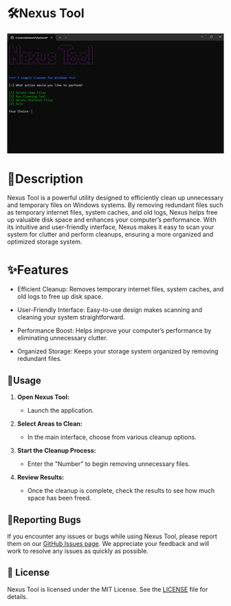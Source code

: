 # 🛠️Nexus Tool
![Screenshot of Nexus Tool](images/nexus.jpg)

# 📜Description
Nexus Tool is a powerful utility designed to efficiently clean up unnecessary and temporary files on Windows systems. By removing redundant files such as temporary internet files, system caches, and old logs, Nexus helps free up valuable disk space and enhances your computer’s performance. With its intuitive and user-friendly interface, Nexus makes it easy to scan your system for clutter and perform cleanups, ensuring a more organized and optimized storage system.

# ✨Features
* Efficient Cleanup:
Removes temporary internet files, system caches, and old logs to free up disk space.

* User-Friendly Interface:
Easy-to-use design makes scanning and cleaning your system straightforward.

* Performance Boost:
Helps improve your computer’s performance by eliminating unnecessary clutter.

* Organized Storage:
Keeps your storage system organized by removing redundant files.

## 📝Usage
1. **Open Nexus Tool:**
   - Launch the application.

2. **Select Areas to Clean:**
   - In the main interface, choose from various cleanup options.

3. **Start the Cleanup Process:**
   - Enter the "Number" to begin removing unnecessary files.

4. **Review Results:**
   - Once the cleanup is complete, check the results to see how much space has been freed.

## 🐛Reporting Bugs

If you encounter any issues or bugs while using Nexus Tool, please report them on our [GitHub Issues page](https://github.com/ByteLogNet/Nexus-Tool/issues). We appreciate your feedback and will work to resolve any issues as quickly as possible.

## 📄 License

Nexus Tool is licensed under the MIT License. See the [LICENSE](LICENSE) file for details.

